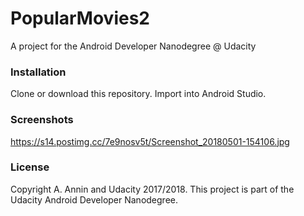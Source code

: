 # PopularMovies2
 A project for the Android Developer Nanodegree @ Udacity
### **Installation**
Clone or download this repository. Import into Android Studio.
### **Screenshots**
https://s14.postimg.cc/7e9nosv5t/Screenshot_20180501-154106.jpg

### **License**
Copyright A. Annin and Udacity 2017/2018. This project is part of the Udacity Android Developer Nanodegree.
